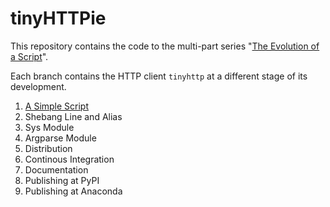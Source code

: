 # tinyHTTPie

This repository contains the code to the multi-part series "[The Evolution of a Script](https://the-coding-lab.com/posts/the-evolution-of-a-script/)".

Each branch contains the HTTP client `tinyhttp` at a different stage of its development.

1. [A Simple Script](https://github.com/NiklasTiede/tinyHTTPie/tree/1-Simple-Script)
2. Shebang Line and Alias
3. Sys Module
4. Argparse Module
5. Distribution
6. Continous Integration
7. Documentation
8. Publishing at PyPI
9. Publishing at Anaconda
